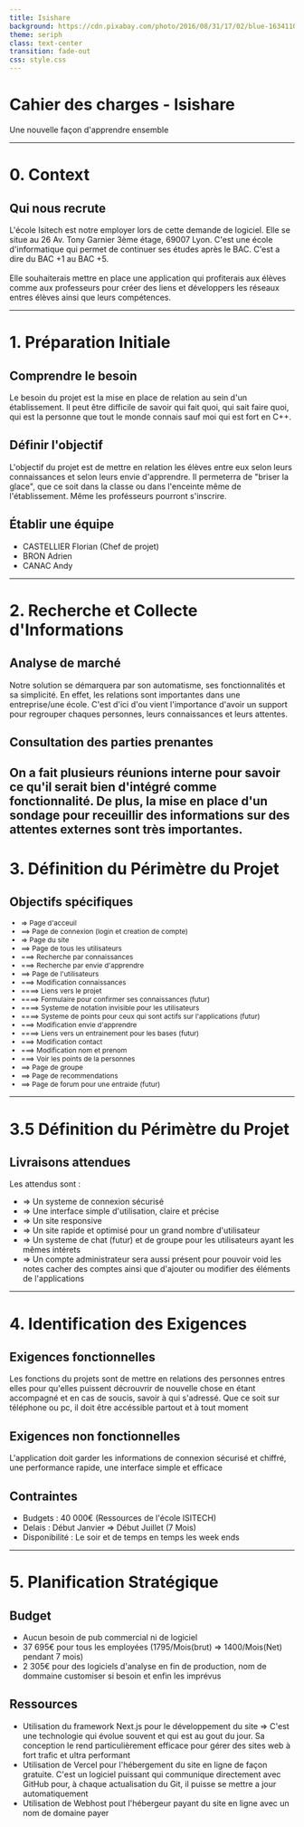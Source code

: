 ```yaml
---
title: Isishare
background: https://cdn.pixabay.com/photo/2016/08/31/17/02/blue-1634110_1280.png
theme: seriph
class: text-center
transition: fade-out
css: style.css
---
```


# Cahier des charges - Isishare

<div class="pt-1">
Une nouvelle façon d'apprendre ensemble
</div>

---

# 0. Context

## Qui nous recrute

L'école Isitech est notre employer lors de cette demande de logiciel. Elle se situe au 26 Av. Tony Garnier 3ème étage, 69007 Lyon. C'est une école d'informatique qui permet de continuer ses études après le BAC. C'est a dire du BAC +1 au BAC +5.
<br/>
<br/>
Elle souhaiterais mettre en place une application qui profiterais aux élèves comme aux professeurs pour créer des liens et développers les réseaux entres élèves ainsi que leurs compétences.

---

# 1. Préparation Initiale

## Comprendre le besoin

Le besoin du projet est la mise en place de relation au sein d'un établissement. Il peut être difficile de savoir qui fait quoi, qui sait faire quoi, qui est la personne que tout le monde connais sauf moi qui est fort en C++.

## Définir l'objectif

L'objectif du projet est de mettre en relation les élèves entre eux selon leurs connaissances et selon leurs envie d'apprendre. Il permeterra de "briser la glace", que ce soit dans la classe ou dans l'enceinte même de l'établissement. Même les profésseurs pourront s'inscrire.

## Établir une équipe

- CASTELLIER Florian (Chef de projet)
- BRON Adrien
- CANAC Andy

---

# 2. Recherche et Collecte d'Informations

## Analyse de marché

Notre solution se démarquera par son automatisme, ses fonctionnalités et sa simplicité. En effet, les relations sont importantes dans une entreprise/une école. C'est d'ici d'ou vient l'importance d'avoir un support pour regrouper chaques personnes, leurs connaissances et leurs attentes.

## Consultation des parties prenantes

On a fait plusieurs réunions interne pour savoir ce qu'il serait bien d'intégré comme fonctionnalité.
De plus, la mise en place d'un sondage pour receuillir des informations sur des attentes externes sont très importantes.
---

# 3. Définition du Périmètre du Projet

## Objectifs spécifiques

<div style="font-size:12px">
    <ul>
        <li>=> Page d'acceuil</li>
        <li>==> Page de connexion (login et creation de compte)</li>
        <li>=> Page du site</li>
        <li>==> Page de tous les utilisateurs</li>
        <li>===> Recherche par connaissances</li>
        <li>===> Recherche par envie d'apprendre</li>
        <li>==> Page de l'utilisateurs</li>
        <li>===> Modification connaissances</li>
        <li> ====> Liens vers le projet</li>
        <li> ====> Formulaire pour confirmer ses connaissances (futur)</li>
        <li> ====> Systeme de notation invisible pour les utilisateurs</li>
        <li> ====> Systeme de points pour ceux qui sont actifs sur l'applications (futur)</li>
        <li> ===> Modification envie d'apprendre</li>
        <li> ====> Liens vers un entrainement pour les bases (futur)</li>
        <li> ===> Modification contact</li>
        <li> ===> Modification nom et prenom</li>
        <li> ===> Voir les points de la personnes</li>
        <li> ==> Page de groupe</li>
        <li> ==> Page de recommendations</li>
        <li> ==> Page de forum pour une entraide (futur)</li>
    </ul>
</div>

---

# 3.5 Définition du Périmètre du Projet

## Livraisons attendues

Les attendus sont :

- => Un systeme de connexion sécurisé
- => Une interface simple d'utilisation, claire et précise
- => Un site responsive
- => Un site rapide et optimisé pour un grand nombre d'utilisateur
- => Un systeme de chat (futur) et de groupe pour les utilisateurs ayant les mêmes intérets
- => Un compte administrateur sera aussi présent pour pouvoir void les notes cacher des comptes ainsi que d'ajouter ou modifier des éléments de l'applications

---

# 4. Identification des Exigences

## Exigences fonctionnelles

Les fonctions du projets sont de mettre en relations des personnes entres elles pour qu'elles puissent décrouvrir de nouvelle chose en étant accompagné et en cas de soucis, savoir à qui s'adressé. Que ce soit sur téléphone ou pc, il doit être accéssible partout et à tout moment

## Exigences non fonctionnelles

L'application doit garder les informations de connexion sécurisé et chiffré, une performance rapide, une interface simple et efficace

## Contraintes

- Budgets : 40 000€ (Ressources de l'école ISITECH)
- Delais : Début Janvier => Début Juillet (7 Mois)
- Disponibilité : Le soir et de temps en temps les week ends

---

# 5. Planification Stratégique

## Budget

- Aucun besoin de pub commercial ni de logiciel
- 37 695€ pour tous les employées (1795/Mois(brut) => 1400/Mois(Net) pendant 7 mois)
- 2 305€ pour des logiciels d'analyse en fin de production, nom de dommaine customiser si besoin et enfin les imprévus

## Ressources

- Utilisation du framework Next.js pour le développement du site => C'est une technologie qui évolue souvent et qui est au gout du jour. Sa conception le rend particulièrement efficace pour gérer des sites web à fort trafic et ultra performant
- Utilisation de Vercel pour l'hébergement du site en ligne de façon gratuite. C'est un logiciel puissant qui communique directement avec GitHub pour, à chaque actualisation du Git, il puisse se mettre a jour automatiquement
- Utilisation de Webhost pout l'hébergeur payant du site en ligne avec un nom de domaine payer
